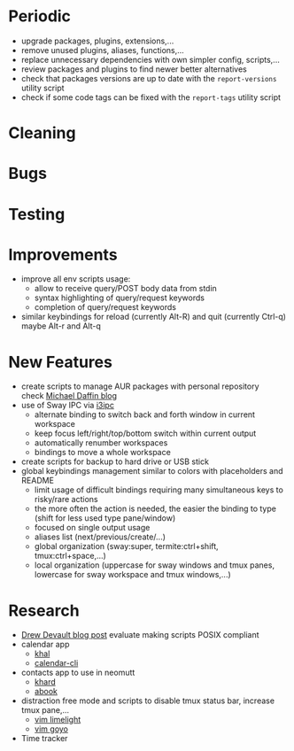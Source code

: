 # Periodic
  - upgrade packages, plugins, extensions,...
  - remove unused plugins, aliases, functions,...
  - replace unnecessary dependencies with own simpler config, scripts,...
  - review packages and plugins to find newer better alternatives
  - check that packages versions are up to date with the `report-versions` utility script
  - check if some code tags can be fixed with the `report-tags` utility script

# Cleaning

# Bugs

# Testing

# Improvements
  - improve all env scripts usage:
    * allow to receive query/POST body data from stdin
    * syntax highlighting of query/request keywords
    * completion of query/request keywords
  - similar keybindings for reload (currently Alt-R) and quit (currently Ctrl-q)  
    maybe Alt-r and Alt-q

# New Features
  - create scripts to manage AUR packages with personal repository  
    check [Michael Daffin blog](https://disconnected.systems/blog/archlinux-repo-in-aws-bucket/)
  - use of Sway IPC via [i3ipc](https://github.com/acrisci/i3ipc-python)
    * alternate binding to switch back and forth window in current workspace
    * keep focus left/right/top/bottom switch within current output
    * automatically renumber workspaces
    * bindings to move a whole workspace
  - create scripts for backup to hard drive or USB stick
  - global keybindings management similar to colors with placeholders and README
    * limit usage of difficult bindings requiring many simultaneous keys to risky/rare actions
    * the more often the action is needed, the easier the binding to type (shift for less used type pane/window)
    * focused on single output usage
    * aliases list (next/previous/create/...)
    * global organization (sway:super, termite:ctrl+shift, tmux:ctrl+space,...)
    * local organization (uppercase for sway windows and tmux panes, lowercase for sway workspace and tmux windows,...)

# Research
  - [Drew Devault blog post](https://drewdevault.com/2018/02/05/Introduction-to-POSIX-shell.html)
    evaluate making scripts POSIX compliant
  - calendar app
    * [khal](https://github.com/pimutils/khal)
    * [calendar-cli](https://github.com/tobixen/calendar-cli)
  - contacts app to use in neomutt
    * [khard](https://github.com/scheibler/khard)
    * [abook](https://sourceforge.net/p/abook/git)
  - distraction free mode and scripts to disable tmux status bar, increase tmux pane,...
    * [vim limelight](https://github.com/junegunn/limelight.vim)
    * [vim goyo](https://github.com/junegunn/goyo.vim)
  - Time tracker

